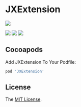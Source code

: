 # JXExtension

[![](https://img.shields.io/cocoapods/v/JXExtension.svg?style=flat)](http://cocoapods.org/pods/JXExtension)

![](https://img.shields.io/badge/platform-iOS-red.svg) 
![](https://img.shields.io/badge/language-Objective--C-orange.svg) 
![](https://img.shields.io/badge/license-MIT%20License-brightgreen.svg) 

## Cocoapods
Add JXExtension To Your Podfile:
``` ruby
pod 'JXExtension'
```
## License
The [MIT License](LICENSE).